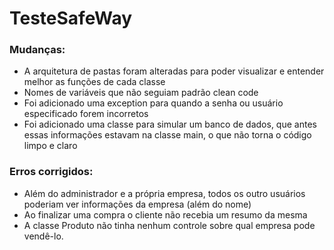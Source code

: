 # TesteSafeWay

### Mudanças:
- A arquitetura de pastas foram alteradas para poder visualizar e entender melhor as funções de cada classe
- Nomes de variáveis que não seguiam padrão clean code
- Foi adicionado uma exception para quando a senha ou usuário especificado forem incorretos
- Foi adicionado uma classe para simular um banco de dados, que antes essas informações estavam na classe main, o que não torna o código limpo e claro
### Erros corrigidos:
- Além do administrador e a própria empresa, todos os outro usuários poderiam ver
informações da empresa (além do nome)
- Ao finalizar uma compra o cliente não recebia um resumo da mesma
- A classe Produto não tinha nenhum controle sobre qual empresa pode vendê-lo.
